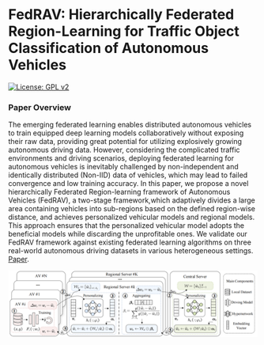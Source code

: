 # FedRAV: Hierarchically Federated Region-Learning for Traffic Object Classification of Autonomous Vehicles

[![License: GPL v2](https://img.shields.io/badge/License-GPL_v2-blue.svg)](https://www.gnu.org/licenses/old-licenses/gpl-2.0.en.html)

### Paper Overview

The emerging federated learning enables distributed autonomous vehicles to train equipped deep learning models collaboratively without exposing their raw data, providing great
potential for utilizing explosively growing autonomous driving
data. However, considering the complicated traffic environments
and driving scenarios, deploying federated learning for autonomous vehicles is inevitably challenged by non-independent
and identically distributed (Non-IID) data of vehicles, which
may lead to failed convergence and low training accuracy.
In this paper, we propose a novel hierarchically Federated
Region-learning framework of Autonomous Vehicles (FedRAV),
a two-stage framework,which adaptively divides a large area
containing vehicles into sub-regions based on the defined region-wise distance, and achieves personalized vehicular models and
regional models. This approach ensures that the personalized
vehicular model adopts the beneficial models while discarding
the unprofitable ones. We validate our FedRAV framework
against existing federated learning algorithms on three real-world autonomous driving datasets in various heterogeneous
settings. [Paper](https://arxiv.org/abs/2411.13979).


<div align="center">
    <img src="./FedRAV.png" width="890px" align="center">
</div>
